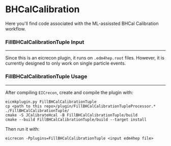 # BHCalCalibration

Here you'll find code associated with the ML-assissted BHCal Calibration workflow.

### FillBHCalCalibrationTuple Input
-----------------------------------

Since this is an eicrecon plugin, it runs on `.edm4hep.root` files.  However, it is currently designed
to only work on single particle events.

### FillBHCalCalibrationTuple Usage
-----------------------------------

After compiling `EICrecon`, create and compile the plugin with:

```
eicmkplugin.py FillBHCalCalibrationTuple
cp <path to this repo>/plugin/FillBHCalCalibrationTupleProcessor.* ./FillBHCalCalibrationTuple/
cmake -S JCalibrateHcal -B FillBHCalCalibrationTuple/build
cmake --build FillBHCalCalibrationTuple/build --target install
```

Then run it with:

```
eicrecon -Pplugins=FillBHCalCalibrationTuple <input edm4hep file>
```
